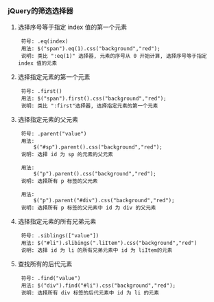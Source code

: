 ### jQuery的筛选选择器

1. 选择序号等于指定 index 值的第一个元素

		符号: .eq(index)
		用法: $("span").eq(1).css("background","red");
		说明: 类比 ":eq(1)" 选择器, 元素的序号从 0 开始计算, 选择序号等于指定 index 值的元素

2. 选择指定元素的第一个元素

		符号: .first()
		用法: $("span").first().css("background","red");
		说明: 类比 ":first"选择器, 选择指定元素的第一个元素

3. 选择指定元素的父元素

		符号: .parent("value")
		用法: 
			$("#sp").parent().css("background","red");
		说明: 选择 id 为 sp 的元素的父元素

		用法:
			$("p").parent().css("background","red");
		说明: 选择所有 p 标签的父元素

		用法:
			$("p").parent("#div").css("background","red");
		说明: 选择所有 p 标签的父元素中 id 为 div 的父元素

4. 选择指定元素的所有兄弟元素

		符号: .siblings(["value"])
		用法: $("#li").slibings(".liItem").css("background","red")	
		说明: 选择 id 为 li 的所有兄弟元素中 id 为 liItem的元素

5. 查找所有的后代元素

		符号: .find("value")
		用法: $("div").find("#li").css("background","red");
		说明: 选择所有 div 标签的后代元素中 id 为 li 的元素
		